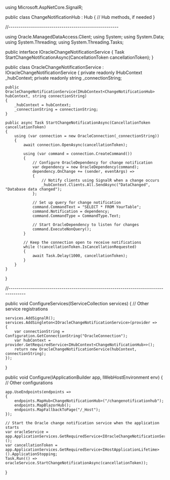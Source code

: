 using Microsoft.AspNetCore.SignalR;

public class ChangeNotificationHub : Hub
{
    // Hub methods, if needed
}

//------------------------------------------------------

using Oracle.ManagedDataAccess.Client;
using System;
using System.Data;
using System.Threading;
using System.Threading.Tasks;

public interface IOracleChangeNotificationService
{
    Task StartChangeNotificationAsync(CancellationToken cancellationToken);
}

public class OracleChangeNotificationService : IOracleChangeNotificationService
{
    private readonly IHubContext<ChangeNotificationHub> _hubContext;
    private readonly string _connectionString;

    public OracleChangeNotificationService(IHubContext<ChangeNotificationHub> hubContext, string connectionString)
    {
        _hubContext = hubContext;
        _connectionString = connectionString;
    }

    public async Task StartChangeNotificationAsync(CancellationToken cancellationToken)
    {
        using (var connection = new OracleConnection(_connectionString))
        {
            await connection.OpenAsync(cancellationToken);

            using (var command = connection.CreateCommand())
            {
                // Configure OracleDependency for change notification
                var dependency = new OracleDependency(command);
                dependency.OnChange += (sender, eventArgs) =>
                {
                    // Notify clients using SignalR when a change occurs
                    _hubContext.Clients.All.SendAsync("DataChanged", "Database data changed");
                };

                // Set up query for change notification
                command.CommandText = "SELECT * FROM YourTable";
                command.Notification = dependency;
                command.CommandType = CommandType.Text;

                // Start OracleDependency to listen for changes
                command.ExecuteNonQuery();
            }

            // Keep the connection open to receive notifications
            while (!cancellationToken.IsCancellationRequested)
            {
                await Task.Delay(1000, cancellationToken);
            }
        }
    }
}


//--------------------------------------------------------------------------------------

public void ConfigureServices(IServiceCollection services)
{
    // Other service registrations

    services.AddSignalR();
    services.AddSingleton<IOracleChangeNotificationService>(provider =>
    {
        var connectionString = Configuration.GetConnectionString("OracleConnection");
        var hubContext = provider.GetRequiredService<IHubContext<ChangeNotificationHub>>();
        return new OracleChangeNotificationService(hubContext, connectionString);
    });
}

public void Configure(IApplicationBuilder app, IWebHostEnvironment env)
{
    // Other configurations

    app.UseEndpoints(endpoints =>
    {
        endpoints.MapHub<ChangeNotificationHub>("/changenotificationhub");
        endpoints.MapBlazorHub();
        endpoints.MapFallbackToPage("/_Host");
    });

    // Start the Oracle change notification service when the application starts
    var oracleService = app.ApplicationServices.GetRequiredService<IOracleChangeNotificationService>();
    var cancellationToken = app.ApplicationServices.GetRequiredService<IHostApplicationLifetime>().ApplicationStopping;
    Task.Run(() => oracleService.StartChangeNotificationAsync(cancellationToken));
}
